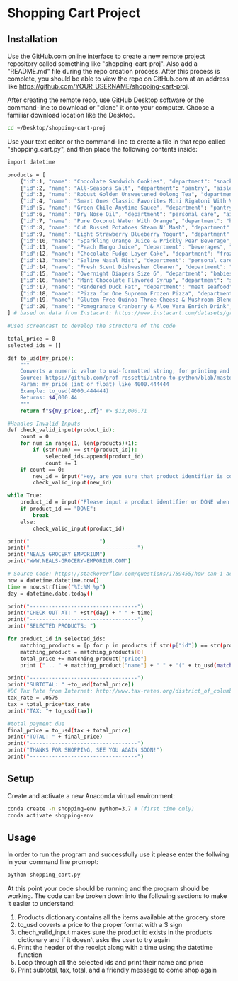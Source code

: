 # Shopping Cart Project

## Installation
Use the GitHub.com online interface to create a new remote project repository called something like "shopping-cart-proj". Also add a "README.md" file during the repo creation process. After this process is complete, you should be able to view the repo on GitHub.com at an address like https://github.com/YOUR_USERNAME/shopping-cart-proj.

After creating the remote repo, use GitHub Desktop software or the command-line to download or "clone" it onto your computer. Choose a familiar download location like the Desktop.

```sh
cd ~/Desktop/shopping-cart-proj
```
Use your text editor or the command-line to create a file in that repo called "shopping_cart.py", and then place the following contents inside:

```sh
import datetime

products = [
    {"id":1, "name": "Chocolate Sandwich Cookies", "department": "snacks", "aisle": "cookies cakes", "price": 3.50},
    {"id":2, "name": "All-Seasons Salt", "department": "pantry", "aisle": "spices seasonings", "price": 4.99},
    {"id":3, "name": "Robust Golden Unsweetened Oolong Tea", "department": "beverages", "aisle": "tea", "price": 2.49},
    {"id":4, "name": "Smart Ones Classic Favorites Mini Rigatoni With Vodka Cream Sauce", "department": "frozen", "aisle": "frozen meals", "price": 6.99},
    {"id":5, "name": "Green Chile Anytime Sauce", "department": "pantry", "aisle": "marinades meat preparation", "price": 7.99},
    {"id":6, "name": "Dry Nose Oil", "department": "personal care", "aisle": "cold flu allergy", "price": 21.99},
    {"id":7, "name": "Pure Coconut Water With Orange", "department": "beverages", "aisle": "juice nectars", "price": 3.50},
    {"id":8, "name": "Cut Russet Potatoes Steam N' Mash", "department": "frozen", "aisle": "frozen produce", "price": 4.25},
    {"id":9, "name": "Light Strawberry Blueberry Yogurt", "department": "dairy eggs", "aisle": "yogurt", "price": 6.50},
    {"id":10, "name": "Sparkling Orange Juice & Prickly Pear Beverage", "department": "beverages", "aisle": "water seltzer sparkling water", "price": 2.99},
    {"id":11, "name": "Peach Mango Juice", "department": "beverages", "aisle": "refrigerated", "price": 1.99},
    {"id":12, "name": "Chocolate Fudge Layer Cake", "department": "frozen", "aisle": "frozen dessert", "price": 18.50},
    {"id":13, "name": "Saline Nasal Mist", "department": "personal care", "aisle": "cold flu allergy", "price": 16.00},
    {"id":14, "name": "Fresh Scent Dishwasher Cleaner", "department": "household", "aisle": "dish detergents", "price": 4.99},
    {"id":15, "name": "Overnight Diapers Size 6", "department": "babies", "aisle": "diapers wipes", "price": 25.50},
    {"id":16, "name": "Mint Chocolate Flavored Syrup", "department": "snacks", "aisle": "ice cream toppings", "price": 4.50},
    {"id":17, "name": "Rendered Duck Fat", "department": "meat seafood", "aisle": "poultry counter", "price": 9.99},
    {"id":18, "name": "Pizza for One Suprema Frozen Pizza", "department": "frozen", "aisle": "frozen pizza", "price": 12.50},
    {"id":19, "name": "Gluten Free Quinoa Three Cheese & Mushroom Blend", "department": "dry goods pasta", "aisle": "grains rice dried goods", "price": 3.99},
    {"id":20, "name": "Pomegranate Cranberry & Aloe Vera Enrich Drink", "department": "beverages", "aisle": "juice nectars", "price": 4.25}
] # based on data from Instacart: https://www.instacart.com/datasets/grocery-shopping-2017

#Used screencast to develop the structure of the code

total_price = 0
selected_ids = []

def to_usd(my_price):
    """
    Converts a numeric value to usd-formatted string, for printing and display purposes.
    Source: https://github.com/prof-rossetti/intro-to-python/blob/master/notes/python/datatypes/numbers.md#formatting-as-currency
    Param: my_price (int or float) like 4000.444444
    Example: to_usd(4000.444444)
    Returns: $4,000.44
    """
    return f"${my_price:,.2f}" #> $12,000.71

#Handles Invalid Inputs
def check_valid_input(product_id):
    count = 0
    for num in range(1, len(products)+1):
        if (str(num) == str(product_id)):
            selected_ids.append(product_id)
            count += 1
    if count == 0:
        new_id = input("Hey, are you sure that product identifier is correct? Please try again: ") 
        check_valid_input(new_id)

while True:
    product_id = input("Please input a product identifier or DONE when you are finished: ")
    if product_id == "DONE":
        break
    else:
        check_valid_input(product_id)

print("                      ")
print("----------------------------------")
print("NEALS GROCERY EMPORIUM")
print("WWW.NEALS-GROCERY-EMPORIUM.COM")

# Source Code: https://stackoverflow.com/questions/1759455/how-can-i-account-for-period-am-pm-using-strftime
now = datetime.datetime.now()
time = now.strftime("%I:%M %p")
day = datetime.date.today()

print("----------------------------------")
print("CHECK OUT AT: " +str(day) + " " + time)
print("----------------------------------")
print("SELECTED PRODUCTS: ")

for product_id in selected_ids:
    matching_products = [p for p in products if str(p["id"]) == str(product_id)]
    matching_product = matching_products[0]
    total_price += matching_product["price"]
    print ("... " + matching_product["name"] + " " + "(" + to_usd(matching_product["price"]) + ")" )

print("----------------------------------")
print("SUBTOTAL: " +to_usd(total_price))
#DC Tax Rate from Internet: http://www.tax-rates.org/district_of_columbia/sales-tax
tax_rate = .0575
tax = total_price*tax_rate
print("TAX: "+ to_usd(tax))

#total payment due
final_price = to_usd(tax + total_price)
print("TOTAL: " + final_price)
print("----------------------------------")
print("THANKS FOR SHOPPING, SEE YOU AGAIN SOON!")
print("----------------------------------")
```

## Setup
Create and activate a new Anaconda virtual environment:

```sh
conda create -n shopping-env python=3.7 # (first time only)
conda activate shopping-env
```

## Usage
In order to run the program and successfully use it please enter the 
follwing in your command line promopt:

```sh
python shopping_cart.py
```
At this point your code should be running and the program should be working.
The code can be broken down into the following sections to make it easier to understand:
1) Products dictionary contains all the items available at the grocery store
2) to_usd coverts a price to the proper format with a $ sign
3) chech_valid_input makes sure the product id exists in the products dictionary
and if it doesn't asks the user to try again
4) Print the header of the receipt along with a time using the datetime function
5) Loop through all the selected ids and print their name and price
6) Print subtotal, tax, total, and a friendly message to come shop again

